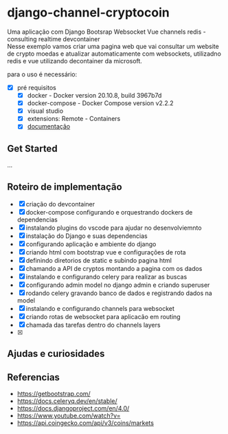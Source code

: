 # django-channel-cryptocoin
Uma aplicação com Django Bootsrap Websocket Vue channels redis - consulting realtime devcontainer  
Nesse exemplo vamos criar uma pagina web que vai consultar um website de crypto moedas e atualizar automaticamente com websockets, utilizadno redis e vue utilizando decontainer da microsoft.

para o uso é necessário:  
- [x] pré requisitos
    - [x] docker - Docker version 20.10.8, build 3967b7d
    - [x] docker-compose - Docker Compose version v2.2.2
    - [x] visual studio
    - [x] extensions: Remote - Containers
    - [x] [documentação](https://code.visualstudio.com/docs/remote/containers)

## Get Started
...  

## Roteiro de implementação 

- [x] criação do devcontainer
- [x] docker-compose configurando e orquestrando dockers de dependencias
- [x] instalando plugins do vscode para ajudar no desenvolviemnto
- [x] instalação do Django e suas dependencias
- [x] configurando aplicação e ambiente do django
- [x] criando html com bootstrap vue e configurações de rota
- [x] definindo diretorios de static e subindo pagina html
- [x] chamando a API de cryptos montando a pagina com os dados
- [x] instalando e configurando celery para realizar as buscas
- [x] configurando admin model no django admin e criando superuser
- [x] rodando celery gravando banco de dados e registrando dados na model
- [x] instalando e configurando channels para websocket
- [x] criando rotas de websocket para aplicacão em routing 
- [x] chamada das tarefas dentro do channels layers
- [x]


## Ajudas e curiosidades

## Referencias

 - https://getbootstrap.com/
 - https://docs.celeryq.dev/en/stable/
 - https://docs.djangoproject.com/en/4.0/
 - https://www.youtube.com/watch?v=
 - https://api.coingecko.com/api/v3/coins/markets
 
 